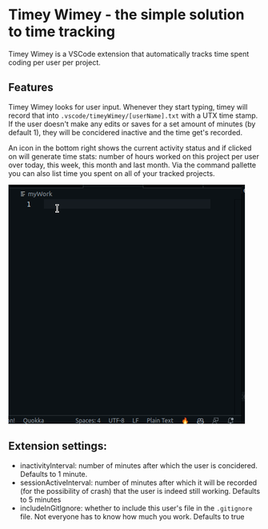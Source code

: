 # Timey Wimey - the simple solution to time tracking

Timey Wimey is a VSCode extension that automatically tracks time spent coding per user per project.

## Features
Timey Wimey looks for user input. Whenever they start typing, 
timey will record that into `.vscode/timeyWimey/[userName].txt` with 
a UTX time stamp. If the user doesn't make any edits or saves for 
a set amount of minutes (by default 1), they will be concidered 
inactive and the time get's recorded.

An icon in the bottom right shows the current activity status and if clicked on
will generate time stats: number of hours worked on this project per user over 
today, this week, this month and last month. Via the command pallette you can 
also list time you spent on all of your tracked projects.

![Gif showing the usage of the extension!](usage.gif)

## Extension settings:
- inactivityInterval: number of minutes after which the user is concidered. Defaults 
to 1 minute.
- sessionActiveInterval: number of minutes after which it will be recorded (for 
the possibility of crash) that the user is indeed still working. Defaults to 5 minutes
- includeInGitIgnore: whether to include this user's file in the `.gitignore` file. 
Not everyone has to know how much you work. Defaults to true

